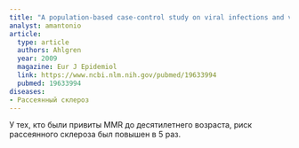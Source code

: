 ```yaml
---
title: "A population-based case-control study on viral infections and vaccinations and subsequent multiple sclerosis risk"
analyst: amantonio
article:
  type: article
  authors: Ahlgren
  year: 2009
  magazine: Eur J Epidemiol
  link: https://www.ncbi.nlm.nih.gov/pubmed/19633994
  pubmed: 19633994
diseases:
- Рассеянный склероз
---
```


У тех, кто были привиты MMR до десятилетнего возраста, риск рассеянного склероза был повышен в 5 раз.
